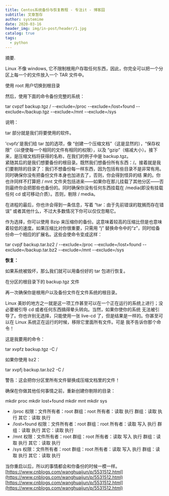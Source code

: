 ```yaml
---
title: Centos系统备份与恢复教程 - 专注it - 博客园
subtitle: 文章暂存
author: systemime
date: 2020-03-16
header_img: img/in-post/header/1.jpg
catalog: true
tags:
  - python
---
```

摘要.

<!-- more -->
Linux 不像 windows, 它不限制根用户存取任何东西，因此，你完全可以把一个分区上每一个的文件放入一个 TAR 文件中。

使用 root 用户切换到根目录

然后，使用下面的命令备份完整的系统：

tar cvpzf backup.tgz / --exclude=/proc --exclude=/lost+found --exclude=/backup.tgz --exclude=/mnt --exclude=/sys

说明：

tar 部分就是我们将要使用的软件。

'cvpfz'是我们给 tar 加的选项，像 “创建一个压缩文档”（这是显然的），“保存权限”（以便使每一个相同的文件有相同的权限），以及 “gzip”（缩减大小）。接下来，是压缩文档将获得的名称，在我们的例子中是 backup.tgz。  
紧随其后的是我们想要备份的根目录。既然我们想备份所有东西：/。接着就是我们要剔除的目录了：我们不想备份每一样东西，因为包括有些目录不是非常有用。同时确保你没有把备份文件本身也加进去了，否则，你会得到怪异的结 果的。你也许同样不打算把 / mnt 文件夹包括进来——如果你在那儿挂载了其他分区——否则最终你会把那些也备份的。同时确保你没有任何东西挂载在 /media(即没有挂载任何 cd 或可移动介质）。否则，剔除 / media。

在进程的最后，你也许会得到一条信息，写着 “tar：由于先前错误的耽搁而存在错误” 或者其他什么，不过大多数情况下你可以仅仅忽略它。

作为选择，你可以使用 Bzip 来压缩你的备份。这意味着较高的压缩比但是也意味着较低的速度。如果压缩比对你很重要，只需用 “j” 替换命令中的“z”，同时给备份命一个相应的扩展名。这些会使命令变成这样：

tar cvpjf backup.tar.bz2 / --exclude=/proc --exclude=/lost+found --exclude=/backup.tar.bz2 --exclude=/mnt --exclude=/sys

**恢复：** 

如果系统被毁坏，那么我们就可以用备份好的 tar 包进行恢复。

在分区的根目录下的 backup.tgz 文件

再一次确保你是根用户以及备份文件在文件系统的根目录。

Linux 美妙的地方之一就是这一项工作甚至可以在一个正在运行的系统上进行；没必要被引导 cd 或者任何东西搞得晕头转向。当然，如果你使你的系统 无法被引导了。你也许别无选择，只能使用一张 live-cd 了，但是结果是一样的。你甚至可以在 Linux 系统正在运行的时候，移除它里面所有文件。可是 我不告诉你那个命令！

这是我要用的命令：

tar xvpfz backup.tgz -C /

如果你使用 bz2：

tar xvpfj backup.tar.bz2 -C /

警告：这会把你分区里所有文件替换成压缩文档里的文件！

确保在你做其他任何事情之前，重新创建你剔除的目录：

mkdir proc
mkdir lost+found
mkdir mnt
mkdir sys

-   /proc 权限：文件所有者：root 群组：root 所有者：读取 执行 群组：读取 执行 其它：读取 执行
-   /lost+found 权限：文件所有者：root 群组：root 所有者：读取 写入 执行 群组：读取 执行 其它：读取 执行
-   /mnt 权限：文件所有者：root 群组：root 所有者：读取 写入 执行 群组：读取 执行 其它：读取 执行
-   /sys 权限：文件所有者：root 群组：root 所有者：读取 写入 执行 群组：读取 执行 其它：读取 执行

当你重启以后，所以的事情都会和你备份的时候一模一样。 
 [https://www.cnblogs.com/wanghuaijun/p/5531512.html](https://www.cnblogs.com/wanghuaijun/p/5531512.html) 
 [https://www.cnblogs.com/wanghuaijun/p/5531512.html](https://www.cnblogs.com/wanghuaijun/p/5531512.html)
